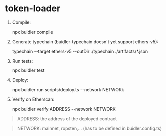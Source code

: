 # token-loader
1. Compile:

    npx buidler compile

2. Generate typechain (buidler-typechain doesn't yet support ethers-v5):

    typechain --target ethers-v5 --outDir ./typechain ./artifacts/*.json

3. Run tests:

    npx buidler test

4. Deploy:

    npx buidler run scripts/deploy.ts --network NETWORk

5. Verify on Etherscan:

     npx buidler verify ADDRESS --network NETWORK

>ADDRESS: the address of the deployed contract

>NETWORK: mainnet, ropsten,... (has to be defined in buidler.config.ts)